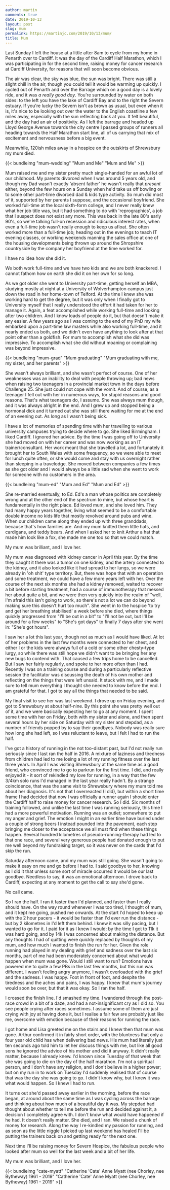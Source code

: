 ```yaml
---
author: martin
comments: true
date: 2019-10-13
layout: post
slug: mum
permalink: https://martinjc.com/2019/10/13/mum/
title: Mum
---
```


Last Sunday I left the house at a little after 8am to cycle from my home in Penarth over to Cardiff. It was the day of the Cardiff Half Marathon, which I was participating in for the second time, raising money for cancer research at Cardiff University, for reasons that will soon become obvious. 

The air was clear, the sky was blue, the sun was bright. There was still a slight chill in the air, though you could tell it would be warming up quickly. I cycled out of Penarth and over the Barrage which on a good day is a lovely ride, and it was *a really good day*. You're surrounded by water on both sides: to the left you have the lake of Cardiff Bay and to the right the Severn estuary. If you're lucky the Severn isn't as brown as usual, but even when it is, it's nice to be looking out over the water to the English coastline a few miles away, especially with the sun reflecting back at you. It felt beautiful, and the day had an air of positivity. As I left the barrage and headed up Lloyd George Avenue towards the city centre I passed groups of runners all heading towards the Half Marathon start line, all of us carrying that mix of excitement and nervousness before a big event.

Meanwhile, 120ish miles away in a hospice on the outskirts of Shrewsbury my mum died.

{{< bundleimg "mum-wedding" "Mum and Me" "Mum and Me" >}}

Mum raised me and my sister pretty much single-handed for an awful lot of our childhood. My parents divorced when I was around 5 years old, and though my Dad wasn't exactly 'absent father' he wasn't really that *present* either, beyond the few hours on a Sunday when he'd take us off bowling or to some other part-time divorced dad & kids type activity. So mum did most of it, supported by her parents I suppose, and the occasional boyfriend. She worked full-time at the local sixth-form college, and I never really knew what her job title was, but it had something to do with 'reprographics', a job that I suspect does not exist any more. This was back in the late 80's early 90's, so we're talking full-on recession and ridiculous interest rates, when even a full-time job wasn't really enough to keep us afloat. She often worked more than a full-time job; heading out in the evenings to teach IT evening classes, or working weekends manning the sales office at one of the housing developments being thrown up around the Shropshire countryside by the company her boyfriend at the time worked for.

I have no idea how she did it. 

We both work full-time and we have two kids and we are both knackered. I cannot fathom how on earth she did it on her own for so long.

As we got older she went to University part-time, getting herself an MBA, studying mostly at night at a University of Wolverhampton campus just down the road in her home-town of Telford. At the time I knew she was working hard to get the degree, but it was only when I finally got to University myself that I really understood the effort it had taken for her to manage it. Again, a feat accomplished while working full-time and looking after two children. And I know loads of people do it, but that doesn't make it any easier. A few years ago as I was coming to the end of my PhD my wife embarked upon a part-time law masters while also working full-time, and it nearly ended us both, and we didn't even have anything to look after at that point other than a goldfish. For mum to accomplish what she did was impressive. To accomplish what she did without moaning or complaining was beyond impressive. 

{{< bundleimg "mum-grad" "Mum graduating" "Mum graduating with me, my sister, and her parents" >}}

She wasn't always brilliant, and she wasn't perfect of course. One of her weaknesses was an inability to deal with people throwing up; bad news when raising two teenagers in a provincial market town in the days before Challenge 25. She just could not cope with the vomit. And of course, as a teenager I fell out with her in numerous ways, for stupid reasons and good reasons. That's what teenagers do, I assume. She was always mum though, and it was always alright in the end. And I grew up and stopped being a hormonal dick and it turned out she was still there waiting for me at the end of an evening out. As long as I wasn't being sick. 

I have a lot of memories of spending time with her travelling to various university campuses trying to decide where to go. She liked Birmingham. I liked Cardiff. I ignored her advice. By the time I was going off to University she had moved on with her career and was now working as an IT trainer/consultant. Her work meant that she travelled a lot, and fortunately it brought her to South Wales with some frequency, so we were able to meet for lunch quite often, or she would come and stay with us overnight rather than sleeping in a travelodge. She moved between companies a few times as she got older and I would always be a little sad when she went to work for someone with no customers in the area.

{{< bundleimg "mum-ed" "Mum and Ed" "Mum and Ed" >}}

She re-married eventually, to Ed. Ed's a man whose politics are completely wrong and at the other end of the spectrum to mine, but whose heart is fundamentally in the right place. Ed loved mum, and she loved him. They had many happy years together, living what seemed to be a comfortable double income no kids life that mostly revolved around pubs and wine. When our children came along they ended up with three granddads, because that's how families are. And my mum knitted them little hats, and cardigans, and teddy bears. And when I asked her to knit Arthur a hat that made him look like a fox, she made me one too so that we could match. 

My mum was brilliant, and I love her.

My mum was diagnosed with kidney cancer in April this year. By the time they caught it there was a tumor on one kidney, and the artery connected to the kidney, and it also looked like it had spread to her lungs, so we were already in 'oh shit' type territory. But, there was hope that with an operation and some treatment, we could have a few more years left with her. Over the course of the next six months she had a kidney removed, waited to recover a bit before starting treatment, had a course of immunotherapy that messed her about quite a bit, and we were then very quickly into the realm of "well, I'm afraid this isn't going to work, so there's not a lot we can do beyond making sure this doesn't hurt too much". She went in to the hospice 'to try and get her breathing stabilised' a week before she died, where things quickly progressed from "I'll be out in a bit" to "I'll not be out, but I'll be around for a few weeks" to "She's got days" to finally 7 days after she went in: "She's got hours".

I saw her a lot this last year, though not as much as I would have liked. At lot of her problems in the last few months were connected to her chest, and either I or the kids were always full of a cold or some other chesty-type lurgy, so while there was still hope we didn't want to be bringing her any new bugs to contend with. That caused a few trips home to be cancelled. But I saw her fairly regularly, and spoke to her more often than I had. Recently I was on a training course and during a particularly reflective session the facilitator was discussing the death of his own mother and reflecting on the things that were left unsaid. It stuck with me, and I made sure to tell mum everything I thought she needed to know before the end. I am grateful for that. I got to say all the things that needed to be said.

My final visit to see her was last weekend. I drove up on Friday evening, and got to Shrewsbury at about half-nine. By this point she was pretty well out of it, and we were basically expecting her to go at any moment. I spent some time with her on Friday, both with my sister and alone, and then spent several hours by her side on Saturday with my sister and stepdad, as a number of friends popped by to say their goodbyes. Nobody was really sure how long she had left, so I was reluctant to leave, but I felt I had to run the half.

I've got a history of running in the not too-distant past, but I'd not really run seriously since I last ran the half in 2016. A mixture of laziness and tiredness from children had led to me losing a lot of my running fitness over the last three years. In April I was visiting Shrewsbury at the same time as a good friend, who convinced me to go to parkrun for the first time. I did, and really enjoyed it - it sort of rekindled my love for running, in a way that the few 3/4km solo runs I'd managed in the last year really hadn't. By a strange coincidence, that was the same visit to Shrewsbury where my mum told me about her diagnosis. It's not that I overreacted (I did), but within a short time frame I had decided that now I was officially a runner again I should enter the Cardiff half to raise money for cancer research. So I did. Six months of training followed, and unlike the last time I was running seriously, this time I had a more powerful motivation. Running was an outlet; somewhere to put my anger and grief. The emotion I might in an earlier time have buried under a couple of strong beers I instead pounded into the pavement, each step bringing me closer to the acceptance we all must find when these things happen. Several hundred kilometres of pseudo-running-therapy had led to that one race, and several very generous people had donated enough to put me well beyond my fundraising target, so it was never on the cards that I'd skip the run. 

Saturday afternoon came, and my mum was still going. She wasn't going to make it easy on me and go before I had to. I said goodbye to her, knowing as I did it that unless some sort of miracle occurred  it would be our last goodbye. Needless to say, it was an emotional afternoon. I drove back to Cardiff, expecting at any moment to get the call to say she'd gone.

No call came.

So I ran the half. I ran it faster than I'd planned, and faster than I really should have. On the way round whenever I was too tired, I thought of mum, and it kept me going, pushed me onwards. At the start I'd hoped to keep up with the 2 hour pacers - it would be faster than I'd ever run the distance - but by 2 kilometres in I'd left them behind. I knew it was silly pacing, but I wanted to go for it. I paid for it as I knew I would; by the time I got to 11k it was hard going, and by 14k I was concerned about making the distance. But any thoughts I had of quitting were quickly replaced by thoughts of my mum, and how much I wanted to finish the run for her. Given the role running had played in my dealing with grief and sadness over the last six months, part of me had been moderately concerned about what would happen when mum was gone. Would I still want to run? Emotions have powered me to quite a few PBs in the last few months, but this run was different. I wasn't feeling angry anymore, I wasn't overloaded with the grief and the sadness. I was happy. Foot in front of foot, and despite the tiredness and the aches and pains, I was happy. I knew that mum's journey would soon be over, but that it was okay. So I ran the half.

I crossed the finish line. I'd smashed my time. I wandered through the post-race crowd in a bit of a daze, and had a not-insignificant cry as I did so. You see people crying after races sometimes. I assume some of them are just crying with joy at having done it, but I realise a fair few are probably just like me, overcome with emotion because of their reasons for running the race.

I got home and Lisa greeted me on the stairs and I knew then that mum was gone. Arthur confirmed it in fairly short order, with the bluntness that only a four year old child has when delivering bad news. His mum had literally just ten seconds ago told him to let her discuss things with me, but like all good sons he ignored the advice of his mother and did it anyway. It didn't really matter, because I already knew. I'd known since Tuesday of that week that she was going to die on the day of the half marathon. I'm not a spiritual person, and I don't have any religion, and I don't believe in a higher power; but on my run in to work on Tuesday I'd suddenly realised that of course that was the day she was going to go. I didn't know why, but I knew it was what would happen. So I knew I had to run.

It turns out she'd passed away earlier in the morning, before the race began, at around about the same time as I was cycling across the barrage and thinking about how much of a beautiful day it was. My stepdad had thought about whether to tell me before the run and decided against it, a decision I completely agree with. I don't know what would have happened if he had. It doesn't really matter. She died, and I ran. We raised a chunk of money for research. Along the way I re-kindled my passion for running, and as soon as the little niggle I picked up last weekend has healed I'll be putting the trainers back on and getting ready for the next one. 


Next time I'll be raising money for Severn Hospice, the fabulous people who looked after mum so well for the last week and a bit of her life.


My mum was brilliant, and I love her.



{{< bundleimg "cate-myatt" "Catherine 'Cate' Anne Myatt (nee Chorley, nee Bytheway) 1961 - 2019" "Catherine 'Cate' Anne Myatt (nee Chorley, nee Bytheway) 1961 - 2019" >}}






